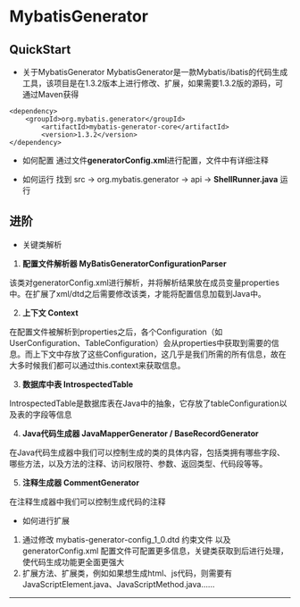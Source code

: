 # MybatisGenerator

## QuickStart
* 关于MybatisGenerator
MybatisGenerator是一款Mybatis/ibatis的代码生成工具，该项目是在1.3.2版本上进行修改、扩展，如果需要1.3.2版的源码，可通过Maven获得
```
<dependency>
    <groupId>org.mybatis.generator</groupId>
        <artifactId>mybatis-generator-core</artifactId>
        <version>1.3.2</version>
</dependency>
```
* 如何配置
通过文件**generatorConfig.xml**进行配置，文件中有详细注释

* 如何运行
找到 src -> org.mybatis.generator -> api -> **ShellRunner.java** 运行


## 进阶 
* 关键类解析
1.  **配置文件解析器 MyBatisGeneratorConfigurationParser**

该类对generatorConfig.xml进行解析，并将解析结果放在成员变量properties中。在扩展了xml/dtd之后需要修改该类，才能将配置信息加载到Java中。

2. **上下文 Context**

在配置文件被解析到properties之后，各个Configuration（如UserConfiguration、TableConfiguration）会从properties中获取到需要的信息。而上下文中存放了这些Configuration，这几乎是我们所需的所有信息，故在大多时候我们都可以通过this.context来获取信息。

3. **数据库中表 IntrospectedTable**

IntrospectedTable是数据库表在Java中的抽象，它存放了tableConfiguration以及表的字段等信息

4. **Java代码生成器 JavaMapperGenerator / BaseRecordGenerator**

在Java代码生成器中我们可以控制生成的类的具体内容，包括类拥有哪些字段、哪些方法，以及方法的注释、访问权限符、参数、返回类型、代码段等等。

5. **注释生成器 CommentGenerator**

在注释生成器中我们可以控制生成代码的注释

* 如何进行扩展
1. 通过修改 mybatis-generator-config_1_0.dtd 约束文件 以及 generatorConfig.xml 配置文件可配置更多信息，关键类获取到后进行处理，使代码生成功能更全面更强大
2. 扩展方法、扩展类，例如如果想生成html、js代码，则需要有JavaScriptElement.java、JavaScriptMethod.java……

---
